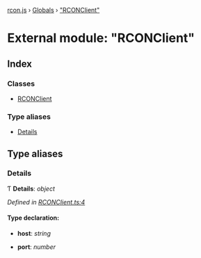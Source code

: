 [rcon.js](../README.md) › [Globals](../globals.md) › ["RCONClient"](_rconclient_.md)

# External module: "RCONClient"

## Index

### Classes

* [RCONClient](../classes/_rconclient_.rconclient.md)

### Type aliases

* [Details](_rconclient_.md#details)

## Type aliases

###  Details

Ƭ **Details**: *object*

*Defined in [RCONClient.ts:4](https://github.com/dylhack/rcon.js/blob/8d79ba5/src/RCONClient.ts#L4)*

#### Type declaration:

* **host**: *string*

* **port**: *number*
